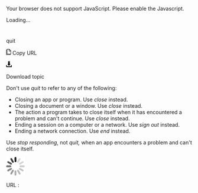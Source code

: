 Your browser does not support JavaScript. Please enable the Javascript.

Loading...

# 

quit

![Copy URL](quit_files/Copy.png)
Copy URL

![Download](quit_files/Download.png)

Download topic

Don't use *quit* to refer to any of the following: 

  - Closing an app or program. Use *close* instead. 
  - Closing a document or a window. Use *close* instead. 
  - The action a program takes to close itself when it has encountered a problem and can't continue. Use *close* instead. 
  - Ending a session on a computer or a network. Use *sign out* instead. 
  - Ending a network connection. Use *end* instead. 

Use *stop responding*, not *quit,* when an app encounters a problem and can't close itself.

![In progress](quit_files/activity-large.gif)

URL :
